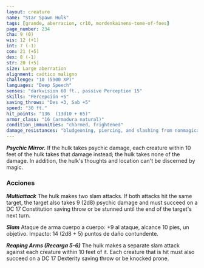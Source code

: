 ```yaml
---
layout: creature
name: "Star Spawn Hulk"
tags: [grande, aberracion, cr10, mordenkainens-tome-of-foes]
page_number: 234
cha: 9 (0)
wis: 12 (+1)
int: 7 (-1)
con: 21 (+5)
dex: 8 (-1)
str: 20 (+5)
size: Large aberration
alignment: caótico maligno
challenge: "10 (5900 XP)"
languages: "Deep Speech"
senses: "darkvision 60 ft., passive Perception 15"
skills: "Percepción +5"
saving_throws: "Des +3, Sab +5"
speed: "30 ft."
hit_points: "136  (13d10 + 65)"
armor_class: "16 (armadura natural)"
condition_immunities: "charmed, frightened"
damage_resistances: "bludgeoning, piercing, and slashing from nonmagical attacks"
---
```


***Psychic Mirror.*** If the hulk takes psychic damage, each creature within 10 feet of the hulk takes that damage instead; the hulk takes none of the damage. In addition, the hulk's thoughts and location can't be discerned by magic.

### Acciones

***Multiattack*** The hulk makes two slam attacks. If both attacks hit the same target, the target also takes 9 (2d8) psychic damage and must succeed on a DC 17 Constitution saving throw or be stunned until the end of the target's next turn.

***Slam*** Ataque de arma cuerpo a cuerpo: +9 al ataque, alcance 10 pies, un objetivo. Impacto: 14 (2d8 + 5) puntos de daño contundente.

***Reaping Arms (Recarga 5-6)*** The hulk makes a separate slam attack against each creature within 10 feet of it. Each creature that is hit must also succeed on a DC 17 Dexterity saving throw or be knocked prone.
